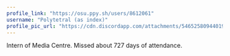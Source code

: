 ```yaml
---
profile_link: "https://osu.ppy.sh/users/8612061"
username: "Polytetral (as index)"
profile_pic_url: "https://cdn.discordapp.com/attachments/546525809440194560/1059519438644334622/nyom2.jpg"
---
```

Intern of Media Centre. Missed about 727 days of attendance.